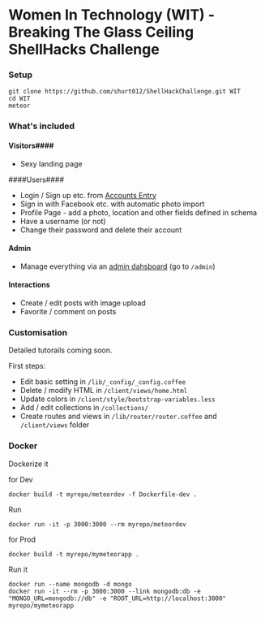 Women In Technology (WIT) - Breaking The Glass Ceiling ShellHacks Challenge
==============================================================================

### Setup ####

```
git clone https://github.com/shurt012/ShellHackChallenge.git WIT
cd WIT
meteor
```

### What's included ###
#### Visitors####
* Sexy landing page

####Users####
* Login / Sign up etc. from [Accounts Entry](https://github.com/Differential/accounts-entry)
* Sign in with Facebook etc. with automatic photo import
* Profile Page - add a photo, location and other fields defined in schema
* Have a username (or not)
* Change their password and delete their account

#### Admin ####
* Manage everything via an [admin dahsboard](https://github.com/yogiben/meteor-admin/) (go to `/admin`)

#### Interactions ####
* Create / edit posts with image upload
* Favorite / comment on posts

### Customisation ###
Detailed tutorails coming soon.

First steps:
* Edit basic setting in `/lib/_config/_config.coffee`
* Delete / modify HTML in `/client/views/home.html`
* Update colors in `/client/style/bootstrap-variables.less`
* Add / edit collections in `/collections/`
* Create routes and views in `/lib/router/router.coffee` and `/client/views` folder

### Docker ###
Dockerize it

for Dev

```
docker build -t myrepo/meteordev -f Dockerfile-dev .
```

Run

```
docker run -it -p 3000:3000 --rm myrepo/meteordev
```


for Prod

```
docker build -t myrepo/mymeteorapp .
```

Run it
```
docker run --name mongodb -d mongo
docker run -it --rm -p 3000:3000 --link mongodb:db -e "MONGO_URL=mongodb://db" -e "ROOT_URL=http://localhost:3000" myrepo/mymeteorapp
```
